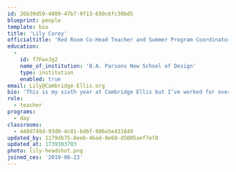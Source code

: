 ```yaml
---
id: 26b39d59-4809-47b7-9f13-650c6fc30bd5
blueprint: people
template: bio
title: 'Lily Carey'
officialtitle: 'Red Room Co-Head Teacher and Summer Program Coordinator'
education:
  -
    id: f7FwvJg2
    name_of_institution: 'B.A. Parsons New School of Design'
    type: institution
    enabled: true
email: Lily@Cambridge-Ellis.org
bio: 'This is my sixth year at Cambridge Ellis but I’ve worked for over a decade as a toddler teacher. I am constantly amazed by how much your wonderful toddlers teach me through their curiosity, creativity, and growth. I come from a creative arts background and love sharing that with the class. In my free time, I enjoy spending time with my husband and daughter, a current CES student.'
role:
  - teacher
programs:
  - day
classrooms:
  - 448d749d-93d0-4c81-bd6f-806e5e431849
updated_by: 1179db75-8eeb-4bad-8e60-d5005aef7ef8
updated_at: 1739303703
photo: lily-headshot.png
joined_ces: '2019-08-23'
---
```

